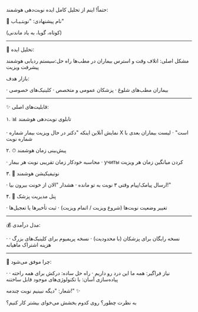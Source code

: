حتماً! اینم از تحلیل کامل ایده نوبت‌دهی هوشمند:

🏥 نام پیشنهادی: "نوبتـیـاب"

(کوتاه، گویا، به یاد ماندنی)

---

🎯 تحلیل ایده:

مشکل اصلی: اتلاف وقت و استرس بیماران در مطب‌ها
راه حل:سیستم ردیابی هوشمند پیشرفت ویزیت

 بازار هدف:

· بیماران مطب‌های شلوغ
· پزشکان عمومی و متخصص
· کلینیک‌های خصوصی

---

✨ قابلیت‌های اصلی:

۱. 📊 تابلوی نوبت‌دهی هوشمند

· نمایش آنلاین اینکه "دکتر در حال ویزیت بیمار شماره X است"
· لیست بیماران بعدی با شماره نوبت

۲. ⏱ پیش‌بینی زمان هوشمند

· محاسبه خودکار زمان تقریبی نوبت هر بیمار
· учиты کردن میانگین زمان هر ویزیت

۳. 🔔 نوتیفیکیشن هوشمند

· ارسال پیامک/پیام وقتی ۳ نوبت به تو مانده
· هشدار "الان از خونت بیرون بیا!"

۴. 📱 پنل مدیریت پزشک

· تغییر وضعیت نوبت‌ها (شروع ویزیت / اتمام ویزیت)
· ثبت تأخیرها یا تعجیل‌ها

---

💰 مدل درآمدی:

· نسخه رایگان برای پزشکان (با محدودیت)
· نسخه پریمیوم برای کلینیک‌های بزرگ
· هزینه اشتراک ماهیانه

---

🚀 چرا موفق می‌شود:

· نیاز فراگیر: همه ما این درد رو داریم
· راه حل ساده: درکش برای همه راحته
· پیاده‌سازی آسان: با تکنولوژی‌های موجود قابل ساختنه

شعار: "دیگه نبینیم نوبت چندمه!" ✨

به نظرت چطور؟ روی کدوم بخشش می‌خوای بیشتر کار کنیم؟
